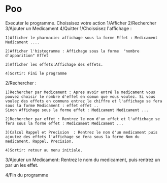 # Poo
Executer le programme.
Choissisez votre action 1/Afficher     2/Rechercher   3/Ajouter un Medicament    4/Quitter
1/Choissisez l'affichage :

    1)Afficher le pharmacie: affichage sous la forme Effet : Medicament Medicament ....
    
    2)Afficher l'histogramme : Affichage sous la forme  "nombre d'apparition" Effet
    
    3)Afficher les effets:Affichage des effets.
    
    4)Sortir: Fini le programme
  
  
2/Rechercher :

    1)Rechercher par Medicament : Apres avoir entré le medicament vous pouvez choisir le nombre d'effet en comun que vous voulez. Si vous voulez des effets en communs entrez le chiffre et l'affichage se fera sous la forme Medicament : effet effet ..
    Sinon Affichage sous la forme effet : Medicament Medicament ...
  
    2)Rechercher par effet : Rentrez le nom d'un effet et l'affichage se fera sous la forme effet : Medicament Medicament ...
  
    3)Calcul Rappel et Precision  : Rentrez le nom d'un medicament puis ajoutez des effets l'affichage se fera sous la forme Nom du medicament, Rappel, Precision.
  
    4)Sortir: retour au menu initiale.
  
  
  
3/Ajouter un Medicament: Rentrez le nom du medicament, puis rentrez un par un les effet.


4/Fin du programme
